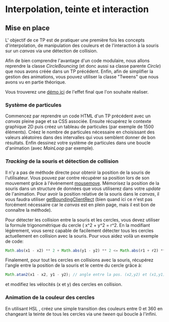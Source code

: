 
# Interpolation, teinte et interaction 
  

## Mise en place  

L' objectif de ce TP est de pratiquer une première fois les concepts d'interpolation, de manipulation des couleurs et de l'interaction à la souris sur un *canvas* via une détection de collision.

Afin de bien comprendre l'avantage d'un code modulaire, nous allons reprendre la classe *CircleBouncing* (et donc aussi sa classe parente *Circle*) que nous avons créée dans un TP précédent. Enfin, afin de simplifier la gestion des animations, vous pouvez utiliser la classe "Tweens" que nous avons vu en partie théorique. 

Vous trouverez une [démo ici](https://chabloz.eu/files/tweening/particules/) de l'effet final que l'on souhaite réaliser.

### Système de particules
  
Commencez par reprendre un code HTML d'un TP précédent avec un *canvas* pleine page et sa CSS associée. Ensuite récupérez le contexte graphique 2D puis créez un tableau de particules (par exemple de 1500 éléments). Créez le nombre de particules nécessaire en choisissant des valeurs aléatoires dans des intervalles qui vous semblent donner de bon résultats. Enfin dessinez votre système de particules dans une boucle d'animation (avec *MainLoop* par exemple).

### *Tracking* de la souris et détection de collision
 Il n'y a pas de méthode directe pour obtenir la position de la souris de l'utilisateur. Vous pouvez par contre récupérer sa position lors de son mouvement grâce à l'événement [mousemove](https://developer.mozilla.org/fr/docs/Web/API/Element/mousemove_event). Mémorisez la position de la souris dans un structure de données que vous utiliserez dans votre *update* de l'animation. Pour avoir la position relative de la souris dans le *canvas*,  il vous faudra utiliser [getBoundingClientRect](https://developer.mozilla.org/fr/docs/Web/API/Element/getBoundingClientRect) (bien quand ici ce n'est pas forcément nécessaire car le *canvas* est en plein page, mais il est bon de connaître la méthode).

Pour détecter les collision entre la souris et les cercles, vous devez utiliser la formule trigonométrique du cercle ( x^2  +  y^2 = r^2. En la modifiant légèrement,  vous serez capable de facilement détecter tous les cercles actuellement en collision avec la souris. Pour vous aidez voilà un exemple de code:
```js
Math.abs(x1 - x2) ** 2 + Math.abs(y1 - y2) ** 2 <= Math.abs(r1 + r2) ** 2;
```
Finalement, pour tout les cercles en collisions avec la souris, récupérez l'angle entre la position  de la souris et le centre du cercle grâce à:

```js
Math.atan2(x1 - x2, y1 - y2); // angle entre la pos. (x2,y2) et (x1,y1) 
```
et modifiez les vélocités (x et y) des cercles en collision.

### Animation de la couleur des cercles

En utilisant HSL , créez une simple transition des couleurs entre 0 et 360  en changeant la teinte de tous les cercles  via une *tween* qui boucle à l'infini.

